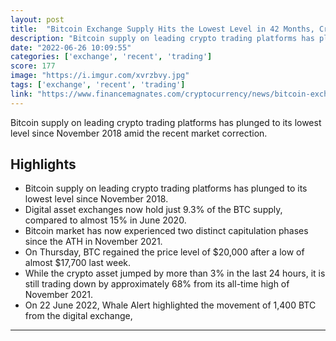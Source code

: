 ```yaml
---
layout: post
title:  "Bitcoin Exchange Supply Hits the Lowest Level in 42 Months, Crypto trading platforms now hold only 9.3% of the total Bitcoin supply."
description: "Bitcoin supply on leading crypto trading platforms has plunged to its lowest level since November 2018 amid the recent market correction."
date: "2022-06-26 10:09:55"
categories: ['exchange', 'recent', 'trading']
score: 177
image: "https://i.imgur.com/xvrzbvy.jpg"
tags: ['exchange', 'recent', 'trading']
link: "https://www.financemagnates.com/cryptocurrency/news/bitcoin-exchange-supply-hits-the-lowest-level-in-42-months/"
---
```


Bitcoin supply on leading crypto trading platforms has plunged to its lowest level since November 2018 amid the recent market correction.

## Highlights

- Bitcoin supply on leading crypto trading platforms has plunged to its lowest level since November 2018.
- Digital asset exchanges now hold just 9.3% of the BTC supply, compared to almost 15% in June 2020.
- Bitcoin market has now experienced two distinct capitulation phases since the ATH in November 2021.
- On Thursday, BTC regained the price level of $20,000 after a low of almost $17,700 last week.
- While the crypto asset jumped by more than 3% in the last 24 hours, it is still trading down by approximately 68% from its all-time high of November 2021.
- On 22 June 2022, Whale Alert highlighted the movement of 1,400 BTC from the digital exchange,

---
